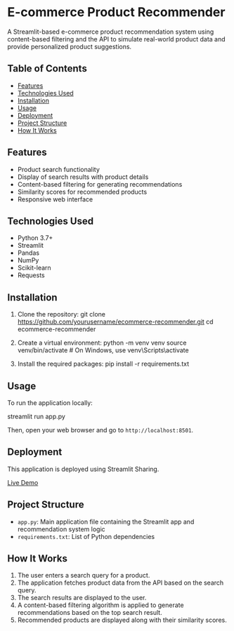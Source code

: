 # E-commerce Product Recommender


A Streamlit-based e-commerce product recommendation system using content-based filtering and the API to simulate real-world product data and provide personalized product suggestions.



## Table of Contents

- [Features](#features)
- [Technologies Used](#technologies-used)
- [Installation](#installation)
- [Usage](#usage)
- [Deployment](#deployment)
- [Project Structure](#project-structure)
- [How It Works](#how-it-works)

## Features

- Product search functionality
- Display of search results with product details
- Content-based filtering for generating recommendations
- Similarity scores for recommended products
- Responsive web interface

## Technologies Used

- Python 3.7+
- Streamlit
- Pandas
- NumPy
- Scikit-learn
- Requests

## Installation

1. Clone the repository:
git clone https://github.com/yourusername/ecommerce-recommender.git
cd ecommerce-recommender


2. Create a virtual environment:
python -m venv venv
source venv/bin/activate  # On Windows, use venv\Scripts\activate


3. Install the required packages:
pip install -r requirements.txt


## Usage

To run the application locally:

streamlit run app.py

Then, open your web browser and go to `http://localhost:8501`.

## Deployment

This application is deployed using Streamlit Sharing.

[Live Demo](https://simhagoud.streamlit.app/)

## Project Structure

- `app.py`: Main application file containing the Streamlit app and recommendation system logic
- `requirements.txt`: List of Python dependencies

## How It Works

1. The user enters a search query for a product.
2. The application fetches product data from the API based on the search query.
3. The search results are displayed to the user.
4. A content-based filtering algorithm is applied to generate recommendations based on the top search result.
5. Recommended products are displayed along with their similarity scores.

